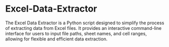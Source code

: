 # Excel-Data-Extractor
The Excel Data Extractor is a Python script designed to simplify the process of extracting data from Excel files. It provides an interactive command-line interface for users to input file paths, sheet names, and cell ranges, allowing for flexible and efficient data extraction.
